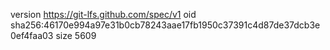 version https://git-lfs.github.com/spec/v1
oid sha256:46170e994a97e31b0cb78243aae17fb1950c37391c4d87de37dcb3e0ef4faa03
size 5609
